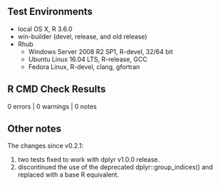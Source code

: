## Test Environments
* local OS X, R 3.6.0
* win-builder (devel, release, and old release)
* Rhub
    * Windows Server 2008 R2 SP1, R-devel, 32/64 bit
    * Ubuntu Linux 16.04 LTS, R-release, GCC
    * Fedora Linux, R-devel, clang, gfortran

## R CMD Check Results
0 errors | 0 warnings | 0 notes


## Other notes
The changes since v0.2.1:
1. two tests fixed to work with dplyr v1.0.0 release.
2. discontinued the use of the deprecated dplyr::group_indices() and replaced with a base R equivalent.
